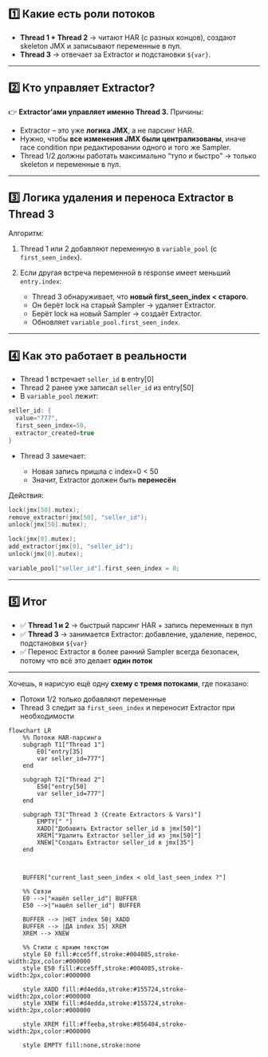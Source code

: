 ## 1️⃣ Какие есть роли потоков

* **Thread 1 + Thread 2** → читают HAR (с разных концов), создают skeleton JMX и записывают переменные в пул.
* **Thread 3** → отвечает за Extractor и подстановки `${var}`.

---

## 2️⃣ Кто управляет Extractor?

👉 **Extractor’ами управляет именно Thread 3.**
Причины:

* Extractor – это уже **логика JMX**, а не парсинг HAR.
* Нужно, чтобы **все изменения JMX были централизованы**, иначе race condition при редактировании одного и того же Sampler.
* Thread 1/2 должны работать максимально “тупо и быстро” → только skeleton и переменные в пул.

---

## 3️⃣ Логика удаления и переноса Extractor в Thread 3

Алгоритм:

1. Thread 1 или 2 добавляют переменную в `variable_pool` (с `first_seen_index`).
2. Если другая встреча переменной в response имеет меньший `entry.index`:

   * Thread 3 обнаруживает, что **новый first_seen_index < старого**.
   * Он берёт lock на старый Sampler → удаляет Extractor.
   * Берёт lock на новый Sampler → создаёт Extractor.
   * Обновляет `variable_pool.first_seen_index`.

---

## 4️⃣ Как это работает в реальности

* Thread 1 встречает `seller_id` в entry[0]
* Thread 2 ранее уже записал `seller_id` из entry[50]
* В `variable_pool` лежит:

```cpp
seller_id: {
  value="777",
  first_seen_index=50,
  extractor_created=true
}
```

* Thread 3 замечает:

  * Новая запись пришла с index=0 < 50
  * Значит, Extractor должен быть **перенесён**

Действия:

```cpp
lock(jmx[50].mutex);
remove_extractor(jmx[50], "seller_id");
unlock(jmx[50].mutex);

lock(jmx[0].mutex);
add_extractor(jmx[0], "seller_id");
unlock(jmx[0].mutex);

variable_pool["seller_id"].first_seen_index = 0;
```

---

## 5️⃣ Итог

* ✅ **Thread 1 и 2** → быстрый парсинг HAR + запись переменных в пул
* ✅ **Thread 3** → занимается Extractor: добавление, удаление, перенос, подстановки `${var}`
* ✅ Перенос Extractor в более ранний Sampler всегда безопасен, потому что всё это делает **один поток**

---

Хочешь, я нарисую ещё одну **схему с тремя потоками**, где показано:

* Потоки 1/2 только добавляют переменные
* Thread 3 следит за `first_seen_index` и переносит Extractor при необходимости


```mermaid
flowchart LR
    %% Потоки HAR-парсинга
    subgraph T1["Thread 1"]
        E0["entry[35]
        var seller_id=777"]
    end

    subgraph T2["Thread 2"]
        E50["entry[50]
        var seller_id=777"]
    end

    subgraph T3["Thread 3 (Create Extractors & Vars)"]
        EMPTY[" "]
        XADD["Добавить Extractor seller_id в jmx[50]"]
        XREM["Удалить Extractor seller_id из jmx[50]"]
        XNEW["Создать Extractor seller_id в jmx[35"] 
    end

  

    BUFFER["current_last_seen_index < old_last_seen_index ?"]

    %% Связи
    E0 -->|"нашёл seller_id"| BUFFER
    E50 -->|"нашёл seller_id"| BUFFER

    BUFFER --> |НЕТ index 50| XADD
    BUFFER --> |ДА index 35| XREM
    XREM --> XNEW

    %% Стили с ярким текстом
    style E0 fill:#cce5ff,stroke:#004085,stroke-width:2px,color:#000000
    style E50 fill:#cce5ff,stroke:#004085,stroke-width:2px,color:#000000

    style XADD fill:#d4edda,stroke:#155724,stroke-width:2px,color:#000000
    style XNEW fill:#d4edda,stroke:#155724,stroke-width:2px,color:#000000

    style XREM fill:#ffeeba,stroke:#856404,stroke-width:2px,color:#000000
    
    style EMPTY fill:none,stroke:none

```